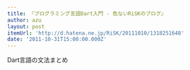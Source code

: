 ```yaml
---
title: 『プログラミング言語Dart入門 - 危ないRiSKのブログ』
author: azu
layout: post
itemUrl: 'http://d.hatena.ne.jp/RiSK/20111010/1318251648'
date: '2011-10-31T15:00:00.000Z'
---
```

Dart言語の文法まとめ
